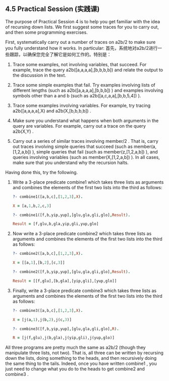 ## 4.5 Practical Session (实践课)

The purpose of Practical Session 4 is to help you get familiar with the idea of recursing down lists. We first suggest some traces for you to carry out, and then some programming exercises.

First, systematically carry out a number of traces on a2b/2 to make sure you fully understand how it works. In particular:
首先，系统地对a2b/2进行一些跟踪，以确保您完全了解它是如何工作的。特别是：

1. Trace some examples, not involving variables, that succeed. For example, trace the query a2b([a,a,a,a],[b,b,b,b]) and relate the output to the discussion in the text.

1. Trace some simple examples that fail. Try examples involving lists of different lengths (such as a2b([a,a,a,a],[b,b,b]) ) and examples involving symbols other than a and b (such as a2b([a,c,a,a],[b,b,5,4]) ).

1. Trace some examples involving variables. For example, try tracing a2b([a,a,a,a],X) and a2b(X,[b,b,b,b]) .

1. Make sure you understand what happens when both arguments in the query are variables. For example, carry out a trace on the query a2b(X,Y) .

1. Carry out a series of similar traces involving member/2 . That is, carry out traces involving simple queries that succeed (such as member(a,[1,2,a,b]) ), simple queries that fail (such as member(z,[1,2,a,b]) ), and queries involving variables (such as member(X,[1,2,a,b]) ). In all cases, make sure that you understand why the recursion halts.


Having done this, try the following.

1. Write a 3-place predicate combine1 which takes three lists as arguments and combines the elements of the first two lists into the third as follows:

    ```prolog
    ?- combine1([a,b,c],[1,2,3],X).

    X = [a,1,b,2,c,3]

    ?- combine1([f,b,yip,yup],[glu,gla,gli,glo],Result).

    Result = [f,glu,b,gla,yip,gli,yup,glo]
    ```

2. Now write a 3-place predicate combine2 which takes three lists as arguments and combines the elements of the first two lists into the third as follows:

    ```prolog
    ?- combine2([a,b,c],[1,2,3],X).

    X = [[a,1],[b,2],[c,3]]

    ?- combine2([f,b,yip,yup],[glu,gla,gli,glo],Result).

    Result = [[f,glu],[b,gla],[yip,gli],[yup,glo]]
    ```

3. Finally, write a 3-place predicate combine3 which takes three lists as arguments and combines the elements of the first two lists into the third as follows:

    ```prolog
    ?- combine3([a,b,c],[1,2,3],X).

    X = [j(a,1),j(b,2),j(c,3)]

    ?- combine3([f,b,yip,yup],[glu,gla,gli,glo],R).

    R = [j(f,glu),j(b,gla),j(yip,gli),j(yup,glo)]
    ```

All three programs are pretty much the same as a2b/2 (though they manipulate three lists, not two). That is, all three can be written by recursing down the lists, doing something to the heads, and then recursively doing the same thing to the tails. Indeed, once you have written combine1 , you just need to change what you do to the heads to get combine2 and combine3 .
